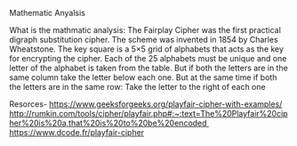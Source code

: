 Mathematic Anyalsis

What is the mathmatic analysis: The Fairplay Cipher was the first practical digraph substitution cipher. The scheme was invented in 1854 by Charles Wheatstone. The key square is a 5×5 grid of alphabets that acts as the key for encrypting the cipher. Each of the 25 alphabets must be unique and one letter of the alphabet is taken from the table. But if both the letters are in the same column take the letter below each one. But at the same time if both the letters are in the same row: Take the letter to the right of each one

Resorces- https://www.geeksforgeeks.org/playfair-cipher-with-examples/ http://rumkin.com/tools/cipher/playfair.php#:~:text=The%20Playfair%20cipher%20is%20a,that%20is%20to%20be%20encoded https://www.dcode.fr/playfair-cipher

